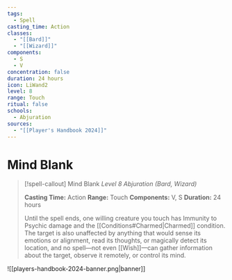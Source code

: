 ```yaml
---
tags:
  - Spell
casting_time: Action
classes:
  - "[[Bard]]"
  - "[[Wizard]]"
components:
  - S
  - V
concentration: false
duration: 24 hours
icon: LiWand2
level: 8
range: Touch
ritual: false
schools:
  - Abjuration
sources:
  - "[[Player's Handbook 2024]]"
---
```


# Mind Blank

>[!spell-callout] Mind Blank
>_Level 8 Abjuration (Bard, Wizard)_
>
>**Casting Time:** Action
>**Range:** Touch
>**Components:** V, S
>**Duration:** 24 hours
>
>Until the spell ends, one willing creature you touch has Immunity to Psychic damage and the [[Conditions#Charmed\|Charmed]] condition. The target is also unaffected by anything that would sense its emotions or alignment, read its thoughts, or magically detect its location, and no spell—not even [[Wish]]—can gather information about the target, observe it remotely, or control its mind.


![[players-handbook-2024-banner.png|banner]]
